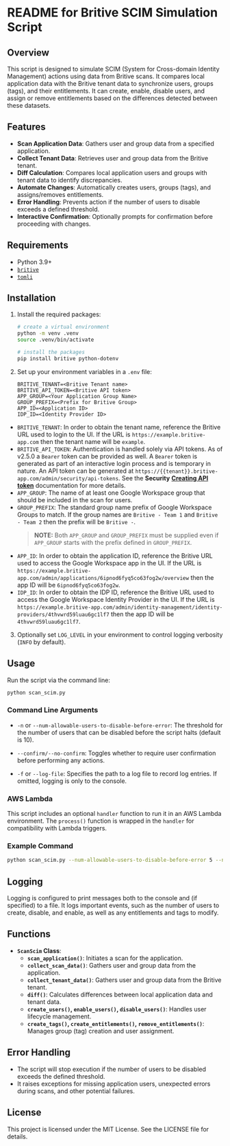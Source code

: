 
# README for Britive SCIM Simulation Script

## Overview

This script is designed to simulate SCIM (System for Cross-domain Identity Management) actions using data from Britive scans. It compares local application data with the Britive tenant data to synchronize users, groups (tags), and their entitlements. It can create, enable, disable users, and assign or remove entitlements based on the differences detected between these datasets.

## Features

- **Scan Application Data**: Gathers user and group data from a specified application.
- **Collect Tenant Data**: Retrieves user and group data from the Britive tenant.
- **Diff Calculation**: Compares local application users and groups with tenant data to identify discrepancies.
- **Automate Changes**: Automatically creates users, groups (tags), and assigns/removes entitlements.
- **Error Handling**: Prevents action if the number of users to disable exceeds a defined threshold.
- **Interactive Confirmation**: Optionally prompts for confirmation before proceeding with changes.

## Requirements

- Python 3.9+
- [`britive`](https://pypi.org/project/britive/)
- [`tomli`](https://pypi.org/project/tomli/)

## Installation

1. Install the required packages:
   ```bash
   # create a virtual environment
   python -m venv .venv
   source .venv/bin/activate

   # install the packages
   pip install britive python-dotenv
   ```

2. Set up your environment variables in a `.env` file:

   ```
   BRITIVE_TENANT=<Britive Tenant name>
   BRITIVE_API_TOKEN=<Britive API token>
   APP_GROUP=<Your Application Group Name>
   GROUP_PREFIX=<Prefix for Britive Group>
   APP_ID=<Application ID>
   IDP_ID=<Identity Provider ID>
   ```

- `BRITIVE_TENANT`: In order to obtain the tenant name, reference the Britive URL used to login to the UI. If the URL is `https://example.britive-app.com` then the tenant name will be `example`.
- `BRITIVE_API_TOKEN`: Authentication is handled solely via API tokens. As of v2.5.0 a `Bearer` token can be provided as well. A `Bearer` token is generated as part of an interactive login process and is temporary in nature. An API token can be generated at `https://{{tenant}}.britive-app.com/admin/security/api-tokens`. See the **Security** [**Creating API token**](https://docs.britive.com/v1/docs/introduction-security#creating-api-token) documentation for more details.
- `APP_GROUP`: The name of at least one Google Workspace group that should be included in the scan for users.
- `GROUP_PREFIX`: The standard group name prefix of Google Workspace Groups to match. If the group names are `Britive - Team 1` and `Britive - Team 2` then the prefix will be `Britive -`.
   > **NOTE:** Both `APP_GROUP` and `GROUP_PREFIX` must be supplied even if `APP_GROUP` starts with the prefix defined in `GROUP_PREFIX`.
- `APP_ID`: In order to obtain the application ID, reference the Britive URL used to access the Google Workspace app in the UI. If the URL is `https://example.britive-app.com/admin/applications/6ipnod6fyq5co63fog2w/overview` then the app ID will be `6ipnod6fyq5co63fog2w`.
- `IDP_ID`: In order to obtain the IDP ID, reference the Britive URL used to access the Google Workspace Identity Provider in the UI. If the URL is `https://example.britive-app.com/admin/identity-management/identity-providers/4thvwrd59luau6gc1lf7` then the app ID will be `4thvwrd59luau6gc1lf7`.

3. Optionally set `LOG_LEVEL` in your environment to control logging verbosity (`INFO` by default).

## Usage

Run the script via the command line:

```bash
python scan_scim.py
```

### Command Line Arguments

- `-n` or `--num-allowable-users-to-disable-before-error`: The threshold for the number of users that can be disabled before the script halts (default is 10).

- `--confirm/--no-confirm`: Toggles whether to require user confirmation before performing any actions.

- `-f` or `--log-file`: Specifies the path to a log file to record log entries. If omitted, logging is only to the console.

### AWS Lambda

This script includes an optional `handler` function to run it in an AWS Lambda environment. The `process()` function is wrapped in the `handler` for compatibility with Lambda triggers.

### Example Command

```bash
python scan_scim.py --num-allowable-users-to-disable-before-error 5 --no-confirm
```

## Logging

Logging is configured to print messages both to the console and (if specified) to a file. It logs important events, such as the number of users to create, disable, and enable, as well as any entitlements and tags to modify.

## Functions

- **`ScanScim` Class**:
  - **`scan_application()`**: Initiates a scan for the application.
  - **`collect_scan_data()`**: Gathers user and group data from the application.
  - **`collect_tenant_data()`**: Gathers user and group data from the Britive tenant.
  - **`diff()`**: Calculates differences between local application data and tenant data.
  - **`create_users()`, `enable_users()`, `disable_users()`**: Handles user lifecycle management.
  - **`create_tags()`, `create_entitlements()`, `remove_entitlements()`**: Manages group (tag) creation and user assignment.

## Error Handling

- The script will stop execution if the number of users to be disabled exceeds the defined threshold.
- It raises exceptions for missing application users, unexpected errors during scans, and other potential failures.

## License

This project is licensed under the MIT License. See the LICENSE file for details.
